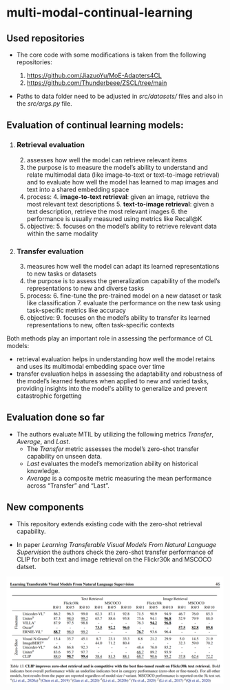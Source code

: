 # multi-modal-continual-learning

## Used repositories

- The core code with some modifications is taken from the following repositories:
    1) https://github.com/JiazuoYu/MoE-Adapters4CL
    2) https://github.com/Thunderbeee/ZSCL/tree/main

- Paths to data folder need to be adjusted in *src/datasets/* files and also in the *src/args.py* file.

## Evaluation of continual learning models:

1. ### **Retrieval evaluation**
   2. assesses how well the model can retrieve relevant items
   3. the purpose is to measure the model’s ability to understand and relate multimodal data (like image-to-text or
      text-to-image retrieval) and to evaluate how well the model has learned to map images and text into a shared
      embedding space
   3. process:
      4. **image-to-text retrieval**: given an image, retrieve the most relevant text descriptions
      5. **text-to-image retrieval**: given a text description, retrieve the most relevant images
      6. the performance is usually measured using metrics like Recall@K
   4. objective:
      5. focuses on the model’s ability to retrieve relevant data within the same modality
2. ### **Transfer evaluation**
    3. measures how well the model can adapt its learned representations to new tasks or datasets
    4. the purpose is to assess the generalization capability of the model’s representations to new and diverse tasks
    5. process:
        6. fine-tune the pre-trained model on a new dataset or task like classification
        7. evaluate the performance on the new task using task-specific metrics like accuracy
    8. objective:
        9. focuses on the model’s ability to transfer its learned representations to new, often task-specific contexts

Both methods play an important role in assessing the performance of CL models:

- retrieval evaluation helps in understanding how well the model retains and uses its multimodal embedding space over
  time
- transfer evaluation helps in assessing the adaptability and robustness of the model’s learned features when applied to
  new and varied tasks, providing insights into the model's ability to generalize and prevent catastrophic forgetting

## Evaluation done so far

- The authors evaluate MTIL by utilizing the following metrics *Transfer*, *Average*,
  and *Last*.
    - The *Transfer* metric assesses the model’s
      zero-shot transfer capability on unseen data.
    - *Last* evaluates the model’s memorization ability on historical knowledge.
    - *Average* is a composite metric measuring the mean performance across “Transfer” and “Last”.

## New components

- This repository extends existing code with the zero-shot retrieval capability.

- In paper *Learning Transferable Visual Models From Natural Language Supervision* the authors check the zero-shot
  transfer performance of CLIP for both
  text and image retrieval on the Flickr30k and MSCOCO datset.

![clip_retrieval_results.png](img%2Fclip_retrieval_results.png)

